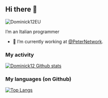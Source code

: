 ## Hi there 👋

<p align="left"> <img src="https://komarev.com/ghpvc/?username=Dominick12EU&label=Profile%20views&color=6e18fb&style=flat" alt="Dominick12EU" /> </p>

I’m an Italian programmer 

- 🔭 I’m currently working at [@PeterNetwork](https://github.com/PeterNetwork-MC-Server).

### My activity
[![Dominick12 Github stats](https://github-readme-stats.vercel.app/api?username=Dominick12EU&theme=radical)](https://github-readme-stats.vercel.app/api?username=Dominick12EUf&theme=radical)
<br>
### My languages (on Github)
[![Top Langs](https://github-readme-stats.vercel.app/api/top-langs/?username=Dominick12EU)](https://github-readme-stats.vercel.app/api/top-langs/?username=Dominick12EU)
